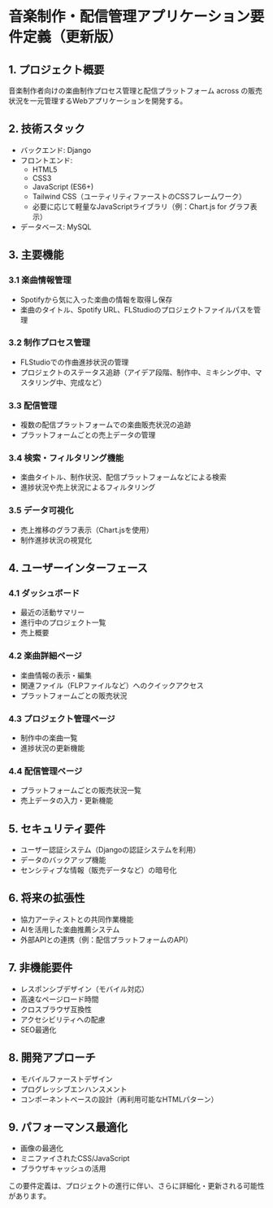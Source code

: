 # 音楽制作・配信管理アプリケーション要件定義（更新版）

## 1. プロジェクト概要
音楽制作者向けの楽曲制作プロセス管理と配信プラットフォーム across の販売状況を一元管理するWebアプリケーションを開発する。

## 2. 技術スタック
- バックエンド: Django
- フロントエンド: 
  - HTML5
  - CSS3
  - JavaScript (ES6+)
  - Tailwind CSS（ユーティリティファーストのCSSフレームワーク）
  - 必要に応じて軽量なJavaScriptライブラリ（例：Chart.js for グラフ表示）
- データベース: MySQL

## 3. 主要機能

### 3.1 楽曲情報管理
- Spotifyから気に入った楽曲の情報を取得し保存
- 楽曲のタイトル、Spotify URL、FLStudioのプロジェクトファイルパスを管理

### 3.2 制作プロセス管理
- FLStudioでの作曲進捗状況の管理
- プロジェクトのステータス追跡（アイデア段階、制作中、ミキシング中、マスタリング中、完成など）

### 3.3 配信管理
- 複数の配信プラットフォームでの楽曲販売状況の追跡
- プラットフォームごとの売上データの管理

### 3.4 検索・フィルタリング機能
- 楽曲タイトル、制作状況、配信プラットフォームなどによる検索
- 進捗状況や売上状況によるフィルタリング

### 3.5 データ可視化
- 売上推移のグラフ表示（Chart.jsを使用）
- 制作進捗状況の視覚化

## 4. ユーザーインターフェース

### 4.1 ダッシュボード
- 最近の活動サマリー
- 進行中のプロジェクト一覧
- 売上概要

### 4.2 楽曲詳細ページ
- 楽曲情報の表示・編集
- 関連ファイル（FLPファイルなど）へのクイックアクセス
- プラットフォームごとの販売状況

### 4.3 プロジェクト管理ページ
- 制作中の楽曲一覧
- 進捗状況の更新機能

### 4.4 配信管理ページ
- プラットフォームごとの販売状況一覧
- 売上データの入力・更新機能

## 5. セキュリティ要件
- ユーザー認証システム（Djangoの認証システムを利用）
- データのバックアップ機能
- センシティブな情報（販売データなど）の暗号化

## 6. 将来の拡張性
- 協力アーティストとの共同作業機能
- AIを活用した楽曲推薦システム
- 外部APIとの連携（例：配信プラットフォームのAPI）

## 7. 非機能要件
- レスポンシブデザイン（モバイル対応）
- 高速なページロード時間
- クロスブラウザ互換性
- アクセシビリティへの配慮
- SEO最適化

## 8. 開発アプローチ
- モバイルファーストデザイン
- プログレッシブエンハンスメント
- コンポーネントベースの設計（再利用可能なHTMLパターン）

## 9. パフォーマンス最適化
- 画像の最適化
- ミニファイされたCSS/JavaScript
- ブラウザキャッシュの活用

この要件定義は、プロジェクトの進行に伴い、さらに詳細化・更新される可能性があります。